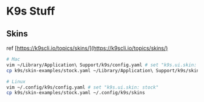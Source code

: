 # K9s Stuff

## Skins

ref [https://k9scli.io/topics/skins/](https://k9scli.io/topics/skins/)

```sh
# Mac
vim ~/Library/Application\ Support/k9s/config.yaml # set "k9s.ui.skin: stock"
cp k9s/skin-examples/stock.yaml ~/Library/Application\ Support/k9s/skins

# Linux
vim ~/.config/k9s/config.yaml # set "k9s.ui.skin: stock"
cp k9s/skin-examples/stock.yaml ~/.config/k9s/skins
```
